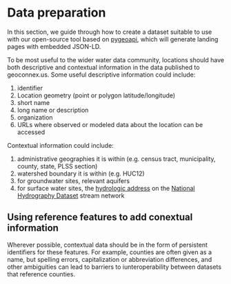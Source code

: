 # Data preparation

In this section, we guide through how to create a dataset suitable to use with our open-source tool based on [pygeoapi](https://pygeoapi.io), which will generate landing pages with embedded JSON-LD.

To be most useful to the wider water data community, locations should have both descriptive and contextual information in the data published to geoconnex.us. Some useful descriptive information could include:

1. identifier
2. Location geometry (point or polygon latitude/longitude)
3. short name
4. long name or description 
5. organization
6. URLs where observed or modeled data about the location can be accessed


Contextual information could include:

1. administrative geographies it is within (e.g. census tract, municipality, county, state, PLSS section)
2. watershed boundary it is within (e.g. HUC12)
3. for groundwater sites, relevant aquifers
4. for surface water sites, the [hydrologic address](https://github.com/internetofwater/docs.geoconnex.us/raw/main/book/hydroaddress.pdf) on the [National Hydrography Dataset](https://www.usgs.gov/national-hydrography/national-hydrography-dataset) stream network


## Using reference features to add conextual information
Wherever possible, contextual data should be in the form of persistent identifiers for these features. For example, counties are often given as a name, but spelling errors, capitalization or abbreviation differences, and other ambiguities can lead to barriers to iunteroperability between datasets that reference counties.

